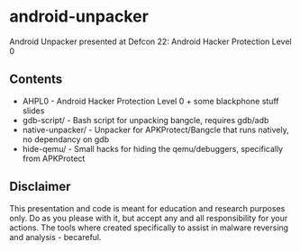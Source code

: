 android-unpacker
================

Android Unpacker presented at Defcon 22: Android Hacker Protection Level 0

Contents
--------

 - AHPL0 - Android Hacker Protection Level 0 + some blackphone stuff slides
 - gdb-script/ - Bash script for unpacking bangcle, requires gdb/adb
 - native-unpacker/ - Unpacker for APKProtect/Bangcle that runs natively, no dependancy on gdb
 - hide-qemu/ - Small hacks for hiding the qemu/debuggers, specifically from APKProtect

Disclaimer
----------

This presentation and code is meant for education and research purposes only. Do as you please with it, but accept any and all responsibility for your actions. The tools where created specifically to assist in malware reversing and analysis - becareful.